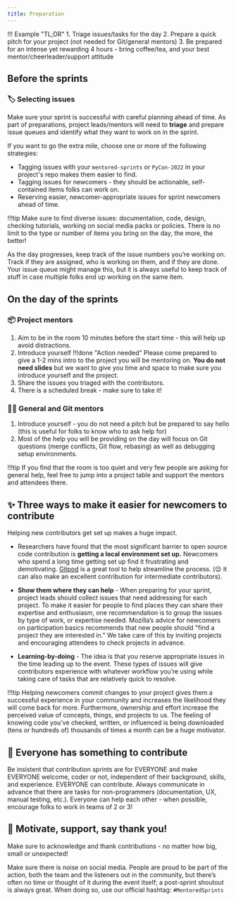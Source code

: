 ```yaml
---
title: Preparation
---
```


!!! Example "TL;DR"
    1. Triage issues/tasks for the day
    2. Prepare a quick pitch for your project (not needed for Git/general mentors)
    3. Be prepared for an intense yet rewarding 4 hours - bring coffee/tea, and your best mentor/cheerleader/support attitude

## Before the sprints

### :label: Selecting issues

Make sure your sprint is successful with careful planning ahead of time. As part of preparations, project leads/mentors will need to **triage** and prepare issue queues and identify what they want to work on in the sprint.

If you want to go the extra mile, choose one or more of the following strategies:

- Tagging issues with your `mentored-sprints` or `PyCon-2022` in your project's repo makes them easier to find.
- Tagging issues for newcomers - they should be actionable, self-contained items folks can work on.
- Reserving easier, newcomer-appropriate issues for sprint newcomers ahead of time.

!!!tip
    Make sure to find diverse issues: documentation, code, design, checking tutorials, working on social media packs or policies.
    There is no limit to the type or number of items you bring on the day, the more, the better!

As the day progresses, keep track of the issue numbers you’re working on. Track if they are assigned, who is working on them, and if they are done. Your issue queue might manage this, but it is always useful to keep track of stuff in case multiple folks end up working on the same item.

## On the day of the sprints

### :package: Project mentors

1. Aim to be in the room 10 minutes before the start time - this will help up avoid distractions.
1. Introduce yourself
!!!done "Action needed"
    Please come prepared to give a 1-2 mins intro to the project you will be mentoring on.
    **You do not need slides** but we want to give you time and space to make sure you introduce yourself and the project.
1. Share the issues you triaged with the contributors.
1. There is a scheduled break - make sure to take it!

### :teacher: General and Git mentors

1. Introduce yourself - you do not need a pitch but be prepared to say hello (this is useful for folks to know who to ask help for)
1. Most of the help you will be providing on the day will focus on Git questions (merge conflicts, Git flow, rebasing) as well as debugging setup environments.

!!!tip
  If you find that the room is too quiet and very few people are asking for general help, feel free to jump into a project table and support the mentors and attendees there.

## :sparkles: Three ways to make it easier for newcomers to contribute

Helping new contributors get set up makes a huge impact.

- Researchers have found that the most significant barrier to open source code contribution is **getting a local environment set up.** Newcomers who spend a long time getting set up find it frustrating and demotivating. [Gitpod](https://gitpd.io) is a great tool to help streamline the process. (:wink: it can also make an excellent contribution for intermediate contributors).

- **Show them where they can help** - When preparing for your sprint, project leads should collect issues that need addressing for each project. To make it easier for people to find places they can share their expertise and enthusiasm, one recommendation is to group the issues by type of work, or expertise needed. Mozilla’s advice for newcomers on participation basics recommends that new people should "find a project they are interested in." We take care of this by inviting projects and encouraging attendees to check projects in advance.

- **Learning-by-doing** - The idea is that you reserve appropriate issues in the time leading up to the event. These types of issues will give contributors experience with whatever workflow you’re using while taking care of tasks that are relatively quick to resolve.

!!!tip
    Helping newcomers commit changes to your project gives them a successful experience in your community and increases the likelihood they will come back for more. Furthermore, ownership and effort increase the perceived value of concepts, things, and projects to us. The feeling of knowing code you’ve checked, written, or influenced is being downloaded (tens or hundreds of) thousands of times a month can be a huge motivator.

## :unicorn: Everyone has something to contribute

Be insistent that contribution sprints are for EVERYONE and make EVERYONE welcome, coder or not, independent of their background, skills, and experience. EVERYONE can contribute.
Always communicate in advance that there are tasks for non-programmers (documentation, UX, manual testing, etc.).
Everyone can help each other - when possible, encourage folks to work in teams of 2 or 3!

## :pray: Motivate, support, say thank you!

Make sure to acknowledge and thank contributions - no matter how big, small or unexpected!

Make sure there is noise on social media. People are proud to be part of the action, both the team and the listeners out in the community, but there’s often no time or thought of it during the event itself; a post-sprint shoutout is always great. When doing so, use our official hashtag: `#MentoredSprints`
